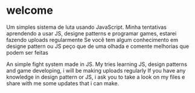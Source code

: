 # welcome

Um simples sistema de luta usando JavaScript.
Minha tentativas aprendendo a usar JS, designe patterns e programar games, estarei fazendo uploads regularmente
Se você tem algum conhecimento em designe pattern ou JS peço que de uma olhada e comente melhorias que podem ser feitas 

An simple fight system made in JS.
My tries learning JS, design patterns and game developing, i will be making uploads regularly
If you have any knowledge  in design pattern or JS, i ask you to take a look on my files e share with me some updates that i can make.
